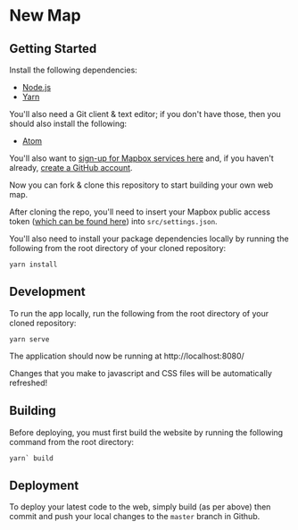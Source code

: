 # New Map

## Getting Started
Install the following dependencies:
- [Node.js](https://nodejs.org/)
- [Yarn](https://yarnpkg.com/en/docs/install)

You'll also need a Git client & text editor; if you don't have those, then you should also install the following:
- [Atom](https://atom.io)

You'll also want to [sign-up for Mapbox services here](https://www.mapbox.com/signup/) and, if you haven't already, [create a GitHub account](https://github.com).

Now you can fork & clone this repository to start building your own web map.

After cloning the repo, you'll need to insert your Mapbox public access token ([which can be found here](https://www.mapbox.com/account/)) into `src/settings.json`.

You'll also need to install your package dependencies locally by running the following from the root directory of your cloned repository:
```
yarn install
```

## Development
To run the app locally, run the following from the root directory of your cloned repository:
```
yarn serve
```

The application should now be running at http://localhost:8080/

Changes that you make to javascript and CSS files will be automatically refreshed!

## Building
Before deploying, you must first build the website by running the following command from the root directory: 
```
yarn` build
```

## Deployment
To deploy your latest code to the web, simply build (as per above) then commit and push your local changes to the `master` branch in Github.
